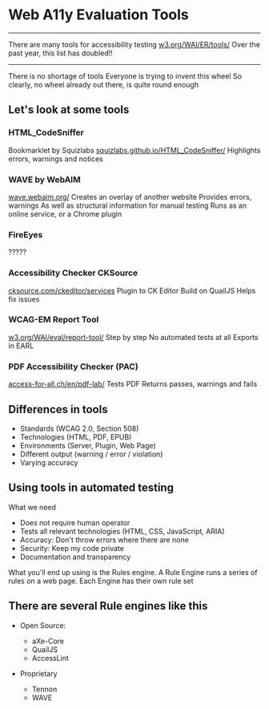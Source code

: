 # Web A11y Evaluation Tools

---
There are many tools for accessibility testing
[w3.org/WAI/ER/tools/](https://www.w3.org/WAI/ER/tools/)
Over the past year, this list has doubled!!

---
There is no shortage of tools
Everyone is trying to invent this wheel
So clearly, no wheel already out there, is quite round enough

## Let's look at some tools

### HTML_CodeSniffer
Bookmarklet by Squizlabs
[squizlabs.github.io/HTML_CodeSniffer/](http://squizlabs.github.io/HTML_CodeSniffer/)
Highlights errors, warnings and notices

### WAVE by WebAIM
[wave.webaim.org/](http://wave.webaim.org/)
Creates an overlay of another website
Provides errors, warnings
As well as structural information for manual testing
Runs as an online service, or a Chrome plugin

### FireEyes
?????

### Accessibility Checker CKSource
[cksource.com/ckeditor/services](https://cksource.com/ckeditor/services#accessibility-checker)
Plugin to CK Editor
Build on QuailJS
Helps fix issues

### WCAG-EM Report Tool
[w3.org/WAI/eval/report-tool/](https://www.w3.org/WAI/eval/report-tool/)
Step by step
No automated tests at all
Exports in EARL

### PDF Accessibility Checker (PAC)
[access-for-all.ch/en/pdf-lab/](http://www.access-for-all.ch/en/pdf-lab/pdf-accessibility-checker-pac.html)
Tests PDF
Returns passes, warnings and fails


## Differences in tools
- Standards (WCAG 2.0, Section 508)
- Technologies (HTML, PDF, EPUB)
- Environments (Server, Plugin, Web Page)
- Different output (warning / error / violation)
- Varying accuracy


## Using tools in automated testing
What we need
- Does not require human operator
- Tests all relevant technologies
	(HTML, CSS, JavaScript, ARIA)
- Accuracy: Don't throw errors where there are none
- Security: Keep my code private
- Documentation and transparency

What you'll end up using is the Rules engine.
A Rule Engine runs a series of rules on a web page.
Each Engine has their own rule set

## There are several Rule engines like this
- Open Source:
  - aXe-Core
  - QuailJS
  - AccessLint

- Proprietary
  - Tennon
  -  WAVE
